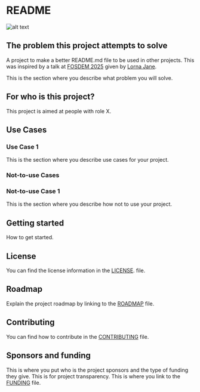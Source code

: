 # README

![alt text](logo.png "Title")

## The problem this project attempts to solve
A project to make a better README.md file to be used in other projects. This was inspired by a talk at [FOSDEM 2025](https://fosdem.org/2025/schedule/event/fosdem-2025-5235-beyond-the-readme-crafting-a-better-developer-experience-for-open-source-projects/) given by [Lorna Jane](https://lornajane.net/).

This is the section where you describe what problem you will solve.

## For who is this project?

This project is aimed at people with role X.

## Use Cases

### Use Case 1

This is the section where you describe use cases for your project.

### Not-to-use Cases

###  Not-to-use Case 1

This is the section where you describe how not to use your project.

## Getting started

How to get started.

## License

You can find the license information in the [LICENSE](https://www.example.com/LICENSE.md). file.

## Roadmap

Explain the project roadmap by linking to the [ROADMAP](https://www.example.com/ROADMAP.md) file.

## Contributing

You can find how to contribute in the [CONTRIBUTING](https://www.example.com/CONTRIBUTING.md) file.

## Sponsors and funding

This is where you put who is the project sponsors and the type of funding they give. This is for project transparency.
This is where you link to the [FUNDING](https://www.example.com/FUNDING.md) file.
